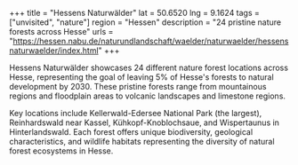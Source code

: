 +++
title = "Hessens Naturwälder"
lat = 50.6520
lng = 9.1624
tags = ["unvisited", "nature"]
region = "Hessen"
description = "24 pristine nature forests across Hesse"
urls = "https://hessen.nabu.de/naturundlandschaft/waelder/naturwaelder/hessensnaturwaelder/index.html"
+++

Hessens Naturwälder showcases 24 different nature forest locations across Hesse, representing the goal of leaving 5% of Hesse's forests to natural development by 2030. These pristine forests range from mountainous regions and floodplain areas to volcanic landscapes and limestone regions.

Key locations include Kellerwald-Edersee National Park (the largest), Reinhardswald near Kassel, Kühkopf-Knoblochsaue, and Wispertaunus in Hinterlandswald. Each forest offers unique biodiversity, geological characteristics, and wildlife habitats representing the diversity of natural forest ecosystems in Hesse.